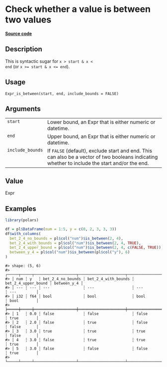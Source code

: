 

# Check whether a value is between two values

[**Source code**](https://github.com/pola-rs/r-polars/tree/f1aede4d7d7f090c98651365a4120a8232503a4d/R/expr__expr.R#L2156)

## Description

This is syntactic sugar for <code>x \> start & x \< end</code> (or
<code>x \>= start & x \<= end</code>).

## Usage

<pre><code class='language-R'>Expr_is_between(start, end, include_bounds = FALSE)
</code></pre>

## Arguments

<table>
<tr>
<td style="white-space: nowrap; font-family: monospace; vertical-align: top">
<code id="Expr_is_between_:_start">start</code>
</td>
<td>
Lower bound, an Expr that is either numeric or datetime.
</td>
</tr>
<tr>
<td style="white-space: nowrap; font-family: monospace; vertical-align: top">
<code id="Expr_is_between_:_end">end</code>
</td>
<td>
Upper bound, an Expr that is either numeric or datetime.
</td>
</tr>
<tr>
<td style="white-space: nowrap; font-family: monospace; vertical-align: top">
<code id="Expr_is_between_:_include_bounds">include_bounds</code>
</td>
<td>
If <code>FALSE</code> (default), exclude start and end. This can also be
a vector of two booleans indicating whether to include the start and/or
the end.
</td>
</tr>
</table>

## Value

Expr

## Examples

``` r
library(polars)

df = pl$DataFrame(num = 1:5, y = c(0, 2, 3, 3, 3))
df$with_columns(
  bet_2_4_no_bounds = pl$col("num")$is_between(2, 4),
  bet_2_4_with_bounds = pl$col("num")$is_between(2, 4, TRUE),
  bet_2_4_upper_bound = pl$col("num")$is_between(2, 4, c(FALSE, TRUE)),
  between_y_4 = pl$col("num")$is_between(pl$col("y"), 6)
)
```

    #> shape: (5, 6)
    #> ┌─────┬─────┬───────────────────┬─────────────────────┬─────────────────────┬─────────────┐
    #> │ num ┆ y   ┆ bet_2_4_no_bounds ┆ bet_2_4_with_bounds ┆ bet_2_4_upper_bound ┆ between_y_4 │
    #> │ --- ┆ --- ┆ ---               ┆ ---                 ┆ ---                 ┆ ---         │
    #> │ i32 ┆ f64 ┆ bool              ┆ bool                ┆ bool                ┆ bool        │
    #> ╞═════╪═════╪═══════════════════╪═════════════════════╪═════════════════════╪═════════════╡
    #> │ 1   ┆ 0.0 ┆ false             ┆ false               ┆ false               ┆ true        │
    #> │ 2   ┆ 2.0 ┆ false             ┆ true                ┆ false               ┆ false       │
    #> │ 3   ┆ 3.0 ┆ true              ┆ true                ┆ true                ┆ false       │
    #> │ 4   ┆ 3.0 ┆ false             ┆ true                ┆ true                ┆ true        │
    #> │ 5   ┆ 3.0 ┆ false             ┆ false               ┆ false               ┆ true        │
    #> └─────┴─────┴───────────────────┴─────────────────────┴─────────────────────┴─────────────┘

